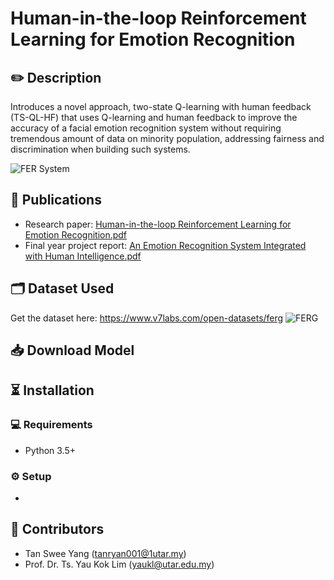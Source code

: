 # Human-in-the-loop Reinforcement Learning for Emotion Recognition

## ✏️ Description
Introduces a novel approach, two-state Q-learning with human feedback (TS-QL-HF) that uses Q-learning and human feedback to improve the accuracy of a facial emotion recognition system without requiring tremendous amount of data on minority population, addressing fairness and discrimination when building such systems.

![FER System](https://github.com/tansweeyang/Human-in-the-loop-Reinforcement-Learning-for-Emotion-Recognition/blob/ba6fc30777812190ac3a97de65332fbf957dfd28/FER_Flow.jpg)

## 📝 Publications
- Research paper: [Human-in-the-loop Reinforcement Learning for Emotion Recognition.pdf](https://github.com/tansweeyang/Human-in-the-loop-Reinforcement-Learning-for-Emotion-Recognition/blob/650a5d08414160b20a9c1318e002ae5039f6b3f9/HITL%20FER5_Submitted.pdf)
- Final year project report:
[An Emotion Recognition System Integrated with Human Intelligence.pdf](https://github.com/tansweeyang/An-Emotion-Recognition-System-Integrated-with-Human-Intelligence/blob/75cbc1d33f7cc33245475dbf1f9e036436d7afe1/documents/SE_1904180_FYP%20report%20-%20TanSweeYang.pdf)

## 🗂️ Dataset Used
Get the dataset here: https://www.v7labs.com/open-datasets/ferg
![FERG](https://grail.cs.washington.edu/projects/deepexpr/sampleimages.jpg)

## 📥 Download Model

## ⏳ Installation
### 💻 Requirements
- Python 3.5+
### ⚙️ Setup
- 

## 👥 Contributors
- Tan Swee Yang  (tanryan001@1utar.my)
- Prof. Dr. Ts. Yau Kok Lim (yaukl@utar.edu.my)


